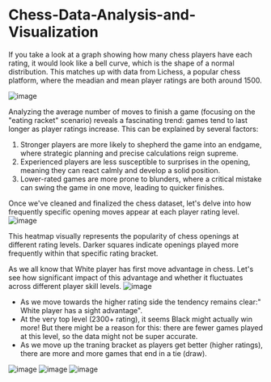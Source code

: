 # Chess-Data-Analysis-and-Visualization
If you take a look at a graph showing how many chess players have each rating, it would look like a bell curve, which is the shape of a normal distribution. This matches up with data from Lichess, a popular chess platform, where the meadian and mean player ratings are both around 1500.

![image](https://github.com/irinkesh/Chess-Data-Analysis-and-Visualization/assets/159822614/9278d30e-de08-4e1e-bf02-e0791397f279)

Analyzing the average number of moves to finish a game (focusing on the "eating racket" scenario) reveals a fascinating trend: games tend to last longer as player ratings increase. This can be explained by several factors:
1. Stronger players are more likely to shepherd the game into an endgame, where strategic planning and precise calculations reign supreme.
2. Experienced players are less susceptible to surprises in the opening, meaning they can react calmly and develop a solid position.
3. Lower-rated games are more prone to blunders, where a critical mistake can swing the game in one move, leading to quicker finishes.



Once we've cleaned and finalized the chess dataset, let's delve into how frequently specific opening moves appear at each player rating level.
![image](https://github.com/irinkesh/Chess-Data-Analysis-and-Visualization/assets/159822614/b29ff1d7-c28e-4432-9b43-c2e44fef51f4)

This heatmap visually represents the popularity of chess openings at different rating levels. Darker squares indicate openings played more frequently within that specific rating bracket.



As we all know that White player has first move advantage in chess. Let's see how significant impact of this advantage and whether it fluctuates across different player skill levels.
![image](https://github.com/irinkesh/Chess-Data-Analysis-and-Visualization/assets/159822614/bdefdc36-6666-4b88-861f-ed04ce9a0929)
* As we move towards the higher rating side the tendency remains clear:" White player has a sight advantage".
* At the very top level (2300+ rating), it seems Black might actually win more! But there might be a reason for this: there are fewer games played at this level, so the data might not be super accurate.
* As we move up the traning bracket as players get better (higher ratings), there are more and more games that end in a tie (draw).



![image](https://github.com/irinkesh/Chess-Data-Analysis-and-Visualization/assets/159822614/b493a375-912f-478d-b2ca-9192338685e2)
![image](https://github.com/irinkesh/Chess-Data-Analysis-and-Visualization/assets/159822614/8ea2bac1-d6cc-4fd3-8944-403fa25f81f9)
![image](https://github.com/irinkesh/Chess-Data-Analysis-and-Visualization/assets/159822614/b66c728c-d196-4eb4-a9ab-89b7e7914e8d)
